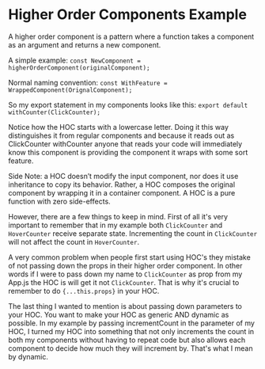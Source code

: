# Higher Order Components Example

A higher order component is a pattern where a function takes a component as an argument and returns a new component.

A simple example: `const NewComponent = higherOrderComponent(originalComponent);`

Normal naming convention: `const WithFeature = WrappedComponent(OrignalComponent);`

So my export statement in my components looks like this: `export default withCounter(ClickCounter);`

Notice how the HOC starts with a lowercase letter. Doing it this way distinguishes it from regular components and because it reads out as ClickCounter withCounter anyone that reads your code will immediately know this component is providing the component it wraps with some sort feature. 

Side Note: a HOC doesn’t modify the input component, nor does it use inheritance to copy its behavior. Rather, a HOC composes the original component by wrapping it in a container component. A HOC is a pure function with zero side-effects.

However, there are a few things to keep in mind. First of all it's very important to remember that in my example both `ClickCounter` and `HoverCounter` receive separate state. Incrementing the count in `ClickCounter` will not affect the count in `HoverCounter`.

A very common problem when people first start using HOC's they mistake of not passing down the props in their higher order component. In other words if I were to pass down my name to `ClickCounter` as prop from my App.js the HOC is will get it not `ClickCounter`. That is why it's crucial to remember to do `{...this.props}` in your HOC.

The last thing I wanted to mention is about passing down parameters to your HOC. You want to make your HOC as generic AND dynamic as possible. In my example by passing incrementCount in the parameter of my HOC, I turned my HOC into something that not only increments the count in both my components without having to repeat code but also allows each component to decide how much they will increment by. That's what I mean by dynamic.
